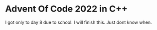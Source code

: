 # Advent Of Code 2022 in C++
I got only to day 8 due to school. I will finish this. Just dont know when.
